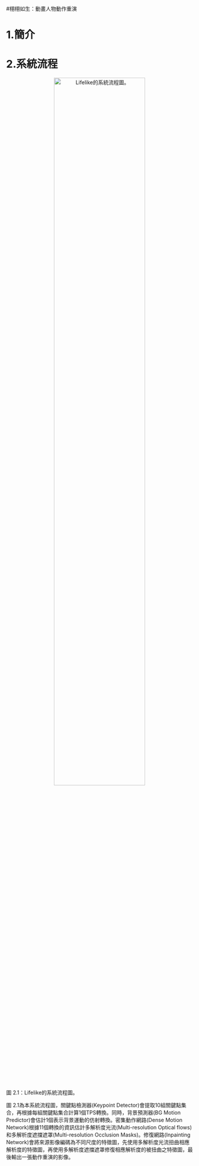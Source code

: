 #栩栩如生：動畫人物動作重演

# 1.簡介
# 2.系統流程
<div align="center">
<img src="./docs/nav.png" alt="Lifelike的系統流程圖。" width="70%"/>
</div>
圖 2.1：Lifelike的系統流程圖。

圖 2.1為本系統流程圖，關鍵點檢測器(Keypoint Detector)會提取10組關鍵點集合，再根據每組關鍵點集合計算1個TPS轉換。同時，背景預測器(BG Motion Predictor)會估計1個表示背景運動的仿射轉換。密集動作網路(Dense Motion Network)根據11個轉換的資訊估計多解析度光流(Multi-resolution Optical flows)和多解析度遮擋遮罩(Multi-resolution Occlusion Masks)。修復網路(Inpainting Network)會將來源影像編碼為不同尺度的特徵圖，先使用多解析度光流扭曲相應解析度的特徵圖，再使用多解析度遮擋遮罩修復相應解析度的被扭曲之特徵圖，最後輸出一張動作重演的影像。